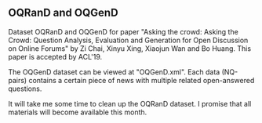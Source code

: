 ## OQRanD and OQGenD

Dataset OQRanD and OQGenD for paper "Asking the crowd: Asking the Crowd: Question Analysis, Evaluation and Generation for Open Discussion on Online Forums" by Zi Chai, Xinyu Xing, Xiaojun Wan and Bo Huang. This paper is accepted by ACL'19.

The OQGenD dataset can be viewed at "OQGenD.xml". Each data (NQ-pairs) contains a certain piece of news with multiple related open-answered questions.

It will take me some time to clean up the OQRanD dataset. I promise that all materials will become available this month.
